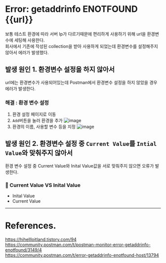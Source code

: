 # Error: getaddrinfo ENOTFOUND {{url}}

보통 테스트 환경에 따라 서버 Ip가 다르기때문에 편리하게 사용하기 위해 url을 환경변수에 세팅해 사용한다.<br>
회사에서 기존에 작성된 collection을 받아 사용하게 되었는데 환경변수를 설정해주지 않아서 에러가 발생했다.<br>

## 발생 원인 1. 환경변수 설정을 하지 않아서

url에는 환경변수가 사용되어있는데 Postman에서 환경변수 설정을 하지 않았을 경우 에러가 발생한다.<br>

### 해결 : 환경 변수 설정

1. 환경 설정 페이지로 이동
2. `Add`버튼을 눌러 환경을 추가
   ![image](https://s3.us-west-2.amazonaws.com/secure.notion-static.com/b076cade-fbf9-4dee-b247-bb3ea80bbb4c/Untitled.png?X-Amz-Algorithm=AWS4-HMAC-SHA256&X-Amz-Content-Sha256=UNSIGNED-PAYLOAD&X-Amz-Credential=AKIAT73L2G45EIPT3X45%2F20221124%2Fus-west-2%2Fs3%2Faws4_request&X-Amz-Date=20221124T072310Z&X-Amz-Expires=86400&X-Amz-Signature=f81655cb5a44afc5a4bb2ae7d07573d6a30a78e6b2a1a3c54c596cb13e0a6df5&X-Amz-SignedHeaders=host&response-content-disposition=filename%3D%22Untitled.png%22&x-id=GetObject)
3. 환경의 이름, 사용할 변수 등을 지정
   ![image](https://s3.us-west-2.amazonaws.com/secure.notion-static.com/6e398910-f653-4ea3-891e-9679dca20c04/Untitled.png?X-Amz-Algorithm=AWS4-HMAC-SHA256&X-Amz-Content-Sha256=UNSIGNED-PAYLOAD&X-Amz-Credential=AKIAT73L2G45EIPT3X45%2F20221124%2Fus-west-2%2Fs3%2Faws4_request&X-Amz-Date=20221124T072446Z&X-Amz-Expires=86400&X-Amz-Signature=3276cea2b05a9002daacbf6ec63e2d83471f5176f194fa690db5e430b81eba77&X-Amz-SignedHeaders=host&response-content-disposition=filename%3D%22Untitled.png%22&x-id=GetObject)

## 발생 원인 2. 환경변수 설정 중 `Current Value`를 `Intial Value`와 맞춰주지 않아서

환경 변수 설정 중 Current Value와 Inital Value값을 서로 맞춰주지 않으면 오류가 발생한다.<br>

### 🔎 Current Value VS Inital Value

- Inital Value
- Current Value

---

# References.

<https://hihellloitland.tistory.com/94><br>
<https://community.postman.com/t/postman-monitor-error-getaddrinfo-enotfound/3149/4><br>
<https://community.postman.com/t/error-getaddrinfo-enotfound-host/13794><br>
